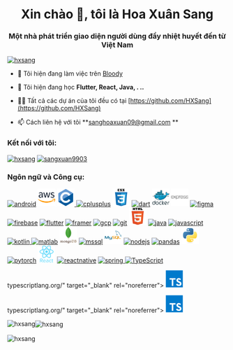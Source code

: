 <h1 align="center">Xin chào 👋, tôi là Hoa Xuân Sang</h1>
<h3 align="center">Một nhà phát triển giao diện người dùng đầy nhiệt huyết đến từ Việt Nam</h3>

<p align="left"><a href ="https://github.com/ryo-ma/github-profile-trophy"><img src="https://github-profile-trophy.vercel.app/?username=hxsang" alt="hxsang" /></a> </p>

- 🔭 Tôi hiện đang làm việc trên [Bloody](https://github.com/HXSang/bloody)

- 🌱 Tôi hiện đang học **Flutter, React, Java, . ..**

- 👨‍💻 Tất cả các dự án của tôi đều có tại [https://github.com/HXSang](https://github.com/HXSang)

- 📫 Cách liên hệ với tôi **sanghoaxuan09@gmail.com **

<h3 align="left">Kết nối với tôi:</h3>
<p align="left">
<a href="https://dev.to/hxsang" target="blank"><img align="center" src="https://raw.githubusercontent.com/rahuldkjain/github-profile-readme-generator /master/src/images/icons/Social/devto.svg" alt="hxsang" height="30" width="40" /></a>
<a href="https://fb.com/sangxuan9903 " target="blank"><img align="center" src="https://raw.githubusercontent.com/rahuldkjain/github-profile-readme-generator/master/src/images/icons/Social/facebook.svg " alt="sangxuan9903" height="30" width="40" /></a>
</p>

<h3 align="left">Ngôn ngữ và Công cụ:</h3>
<p align="left"><a href="https://developer.android.com" target="_blank" rel="noreferrer"> <img src="https://raw.githubusercontent.com/devicons /devicon/master/icons/android/android-original-wordmark.svg" alt="android" width="40" height="40"/></a> <a href="https://aws.amazon .com" target="_blank" rel="noreferrer"> <img src="https://raw.githubusercontent.com/devicons/devicon/master/icons/amazonwebservices/amazonwebservices-original-wordmark.svg" alt=" aws" width="40" height="40"/></a> <a href="https://www.cprogramming.com/" target="_blank" rel="noreferrer"> <img src="https://raw.githubusercontent.com/devicons/devicon/master/icons/c/c-original.svg" alt="c" width="40" height="40"/ > </a> <a href="https://www.w3schools.com/cpp/" target="_blank" rel="noreferrer"> <img src="https://raw.githubusercontent.com/devicons /devicon/master/icons/cplusplus/cplusplus-original.svg" alt="cplusplus" width="40" height="40"/></a> <a href="https://www.w3schools.com /css/" target="_blank" rel="noreferrer"> <img src="https://raw.githubusercontent.com/devicons/devicon/master/icons/css3/css3-original-wordmark.svg" alt= "css3"width="40" height="40"/></a> <a href="https://dart.dev" target="_blank" rel="noreferrer"> <img src="https://www.vectorlogo.zone/logos/dartlang/dartlang-icon.svg" alt="dart" width="40" height="40"/></a> <a href="https://www.docker.com /" target="_blank" rel="noreferrer"> <img src="https://raw.githubusercontent.com/devicons/devicon/master/icons/docker/docker-original-wordmark.svg" alt="docker " width="40" height="40"/></a> <a href="https://expressjs.com" target="_blank" rel="noreferrer"><img src="https://raw.githubusercontent.com/devicons/devicon/master/icons/express/express-original-wordmark.svg" alt="express" width="40" height="40"/></a> <a href="https://www.figma.com/" target="_blank" rel="noreferrer"><img src="https://www.vectorlogo.zone/logos/figma/figma-icon.svg" alt="figma" width="40" height="40"/></a> <a href="https://firebase.google.com/" target="_blank" rel="noreferrer"><img src="https://www.vectorlogo.zone/logos/firebase/firebase-icon.svg" alt="firebase" width="40" height="40"/></a> <a href=" https://flutter.dev" target="_blank" rel="noreferrer"> <img src="https://www.vectorlogo.zone/logos/flutterio/flutterio-icon.svg" alt="flutter" width=" 40" height="40"/></a> <a href="https://www.framer.com/" target="_blank" rel="noreferrer"><img src="https://www.vectorlogo.zone/logos/framer/framer-icon.svg" alt="framer" width="40" height="40"/></a> <a href="https://cloud.google.com " target="_blank" rel="noreferrer"> <img src="https://www.vectorlogo.zone/logos/google_cloud/google_cloud-icon.svg" alt="gcp" width="40" height=" 40"/></a> <a href="https://git-scm.com/" target="_blank" rel="noreferrer"><img src="https://www.vectorlogo.zone/logos/git-scm/git-scm-icon.svg" alt="git" width="40" height="40"/></a> <a href="https://www.w3.org/html/ " target="_blank" rel="noreferrer"> <img src="https://raw.githubusercontent.com/devicons/devicon/master/icons/html5/html5-original-wordmark.svg" alt="html5" width="40" height="40"/></a> <a href="https://www.java.com" target="_blank" rel="noreferrer"> <img src="https:/ /raw.githubusercontent.com/devicons/devicon/master/icons/java/java-original.svg" alt="java" width="40" height="40"/></a> <a href="https://developer. mozilla.org/en-US/docs/Web/JavaScript" target="_blank" rel="noreferrer"> <img src="https://raw.githubusercontent.com/devicons/devicon/master/icons/javascript/ javascript-original.svg" alt="javascript" width="40" height="40"/></a> <a href="https://kotlinlang.org" target="_blank" rel="noreferrer" > <img src="https://www.vectorlogo.zone/logos/kotlinlang/kotlinlang-icon.svg" alt="kotlin" width="40" height="40"/></a><a href="https://www.mathworks.com/" target="_blank" rel="noreferrer"> <img src="https://upload.wikimedia.org/wikipedia/commons/2/21/ Matlab_Logo.png" alt="matlab" width="40" height="40"/></a> <a href="https://www.mongodb.com/" target="_blank" rel="noreferrer "> <img src="https://raw.githubusercontent.com/devicons/devicon/master/icons/mongodb/mongodb-original-wordmark.svg" alt="mongodb" width="40" height="40" /></a> <a href="https://www.microsoft.com/en-us/sql-server" target="_blank" rel="noreferrer"> <img src="https://www .svgrepo.com/show/303229/microsoft-sql-server-logo.svg" alt="mssql" width="40" height="40"/></a> <a href="https://www.mysql. com/" target="_blank" rel="noreferrer"> <img src="https://raw.githubusercontent.com/devicons/devicon/master/icons/mysql/mysql-original-wordmark.svg" alt=" mysql" width="40" height="40"/></a> <a href="https://nodejs.org" target="_blank" rel="noreferrer"> <img src="https:/ /raw.githubusercontent.com/devicons/devicon/master/icons/nodejs/nodejs-original-wordmark.svg" alt="nodejs" width="40" height="40"/></a> <a href= "https://pandas.pydata.org/" target="_blank" rel="noreferrer"> <img src="https://raw.githubusercontent.com/devicons/devicon/2ae2a900d2f041da66e950e4d48052658d850630/icons/pandas/pandas-original .svg" alt="pandas" width="40" height="40"/></a> <a href="https://www.python.org" target="_blank" rel="noreferrer"> <img src="https://raw.githubusercontent.com/devicons/devicon/master/icons/python/python-original.svg" alt="python" width="40" height="40"/> </ a> <a href="https://pytorch.org/" target="_blank" rel="noreferrer"> <img src="https://www.vectorlogo.zone/logos/pytorch/pytorch-icon.svg" alt="pytorch" width="40" height="40"/></a> <a href="https://reactjs.org/" target=" _blank" rel="noreferrer"> <img src="https://raw.githubusercontent.com/devicons/devicon/master/icons/react/react-original-wordmark.svg" alt="react" width="40 " height="40"/></a> <a href="https://reactnative.dev/" target="_blank" rel="noreferrer"> <img src="https://reactnative.dev/ img/header_logo.svg" alt="reactnative" width="40" height="40"/></a> <a href="https://spring.io/" target="_blank"rel="noreferrer"> <img src="https://www.vectorlogo.zone/logos/springio/springio-icon.svg" alt="spring" width="40" height="40"/> </ a> <a href="https://www.typescriptlang.org/" target="_blank" rel="noreferrer"> <img src="https://raw.githubusercontent.com/devicons/devicon/master/ icon/TypeScript/TypeScript-Original.svg" alt="TypeScript" width="40" height="40"/></a> </p>typescriptlang.org/" target="_blank" rel="noreferrer"> <img src="https://raw.githubusercontent.com/devicons/devicon/master/icons/typescript/typescript-original.svg" alt=" bản đánh máy" width="40" height="40"/></a> </p>typescriptlang.org/" target="_blank" rel="noreferrer"> <img src="https://raw.githubusercontent.com/devicons/devicon/master/icons/typescript/typescript-original.svg" alt=" bản đánh máy" width="40" height="40"/></a> </p>

<p><img align="left" src="https://github-readme-stats.vercel.app/api/top-langs?username=hxsang&show_icons=true&locale=vi&layout=compact" alt="hxsang" /> </p>

<p> <img align="center" src="https://github-readme-stats.vercel.app/api?username=hxsang&show_icons=true&locale=vi" alt="hxsang" /> </p>

<p><img align="center" src="https://github-readme-streak-stats.herokuapp.com/?user=hxsang&" alt="hxsang" /></p>

